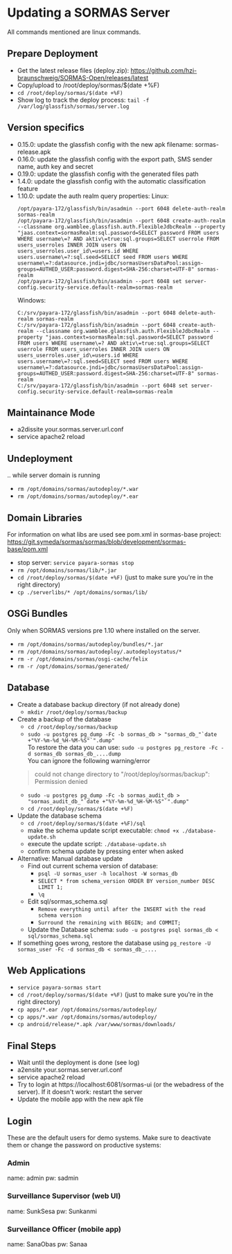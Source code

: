 # Updating a SORMAS Server
All commands mentioned are linux commands.

## Prepare Deployment
* Get the latest release files (deploy.zip): https://github.com/hzi-braunschweig/SORMAS-Open/releases/latest
* Copy/upload to /root/deploy/sormas/$(date +%F)
* ``cd /root/deploy/sormas/$(date +%F)``
* Show log to track the deploy process: ``tail -f /var/log/glassfish/sormas/server.log``

## Version specifics
* 0.15.0: update the glassfish config with the new apk filename: sormas-release.apk
* 0.16.0: update the glassfish config with the export path, SMS sender name, auth key and secret
* 0.19.0: update the glassfish config with the generated files path
* 1.4.0: update the glassfish config with the automatic classification feature
* 1.10.0: update the auth realm query properties:
  Linux:
  ```
  /opt/payara-172/glassfish/bin/asadmin --port 6048 delete-auth-realm sormas-realm
  /opt/payara-172/glassfish/bin/asadmin --port 6048 create-auth-realm --classname org.wamblee.glassfish.auth.FlexibleJdbcRealm --property "jaas.context=sormasRealm:sql.password=SELECT password FROM users WHERE username\=? AND aktiv\=true:sql.groups=SELECT userrole FROM users_userroles INNER JOIN users ON users_userroles.user_id\=users.id WHERE users.username\=?:sql.seed=SELECT seed FROM users WHERE username\=?:datasource.jndi=jdbc/sormasUsersDataPool:assign-groups=AUTHED_USER:password.digest=SHA-256:charset=UTF-8" sormas-realm
  /opt/payara-172/glassfish/bin/asadmin --port 6048 set server-config.security-service.default-realm=sormas-realm
  ```
  Windows:
  ```
  C:/srv/payara-172/glassfish/bin/asadmin --port 6048 delete-auth-realm sormas-realm
  C:/srv/payara-172/glassfish/bin/asadmin --port 6048 create-auth-realm --classname org.wamblee.glassfish.auth.FlexibleJdbcRealm --property "jaas.context=sormasRealm:sql.password=SELECT password FROM users WHERE username\=? AND aktiv\=true:sql.groups=SELECT userrole FROM users_userroles INNER JOIN users ON users_userroles.user_id\=users.id WHERE users.username\=?:sql.seed=SELECT seed FROM users WHERE username\=?:datasource.jndi=jdbc/sormasUsersDataPool:assign-groups=AUTHED_USER:password.digest=SHA-256:charset=UTF-8" sormas-realm
  C:/srv/payara-172/glassfish/bin/asadmin --port 6048 set server-config.security-service.default-realm=sormas-realm
  ```

## Maintainance Mode
* a2dissite your.sormas.server.url.conf
* service apache2 reload

## Undeployment
.. while server domain is running
* ``rm /opt/domains/sormas/autodeploy/*.war``
* ``rm /opt/domains/sormas/autodeploy/*.ear``

## Domain Libraries
For information on what libs are used see pom.xml in sormas-base project: https://git.symeda/sormas/sormas/blob/development/sormas-base/pom.xml
* stop server: ``service payara-sormas stop``
* ``rm /opt/domains/sormas/lib/*.jar``
* ``cd /root/deploy/sormas/$(date +%F)`` (just to make sure you're in the right directory)
* ``cp ./serverlibs/* /opt/domains/sormas/lib/``

## OSGi Bundles 
Only when SORMAS versions pre 1.10 where installed on the server.
* ``rm /opt/domains/sormas/autodeploy/bundles/*.jar``
* ``rm /opt/domains/sormas/autodeploy/.autodeploystatus/*``
* ``rm -r /opt/domains/sormas/osgi-cache/felix``
* ``rm -r /opt/domains/sormas/generated/``

## Database
* Create a database backup directory (if not already done)
    * ``mkdir /root/deploy/sormas/backup``
* Create a backup of the database
    * ``cd /root/deploy/sormas/backup``
    * ``sudo -u postgres pg_dump -Fc -b sormas_db > "sormas_db_"`date +"%Y-%m-%d_%H-%M-%S"`".dump"`` \
     To restore the data you can use: ``sudo -u postgres pg_restore -Fc -d sormas_db sormas_db_....dump`` \
     You can ignore the following warning/error
     > could not change directory to "/root/deploy/sormas/backup": Permission denied
    * ``sudo -u postgres pg_dump -Fc -b sormas_audit_db > "sormas_audit_db_"`date +"%Y-%m-%d_%H-%M-%S"`".dump"``
    * ``cd /root/deploy/sormas/$(date +%F)``	
* Update the database schema
    * ``cd /root/deploy/sormas/$(date +%F)/sql``
    * make the schema update script executable: ``chmod +x ./database-update.sh``
    * execute the update script: ``./database-update.sh``
    * confirm schema update by pressing enter when asked
* Alternative: Manual database update
    * Find out current schema version of database:
        * ``psql -U sormas_user -h localhost -W sormas_db``
        * ``SELECT * from schema_version ORDER BY version_number DESC LIMIT 1;``
        * ``\q``
    * Edit sql/sormas_schema.sql
        * ``Remove everything until after the INSERT with the read schema version``
        * ``Surround the remaining with BEGIN; and COMMIT;``
    * Update the Database schema: ``sudo -u postgres psql sormas_db < sql/sormas_schema.sql``
* If something goes wrong, restore the database using ``pg_restore -U sormas_user -Fc -d sormas_db < sormas_db_....``

## Web Applications
* ``service payara-sormas start``
* ``cd /root/deploy/sormas/$(date +%F)`` (just to make sure you're in the right directory)
* ``cp apps/*.ear /opt/domains/sormas/autodeploy/``
* ``cp apps/*.war /opt/domains/sormas/autodeploy/``
* ``cp android/release/*.apk /var/www/sormas/downloads/``

## Final Steps

* Wait until the deployment is done (see log)
* a2ensite your.sormas.server.url.conf
* service apache2 reload
* Try to login at https://localhost:6081/sormas-ui (or the webadress of the server). 
  If it doesn't work: restart the server
* Update the mobile app with the new apk file 

## Login

These are the default users for demo systems. Make sure to deactivate them or change the password on productive systems:

### Admin
name: admin
pw: sadmin

### Surveillance Supervisor (web UI)
name: SunkSesa
pw: Sunkanmi

### Surveillance Officer (mobile app)
name: SanaObas
pw: Sanaa
